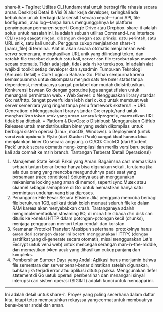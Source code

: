 share-it
•	Tagline: Utilitas CLI fundamental untuk berbagi file rahasia secara aman.
Deskripsi Detail & Visi
Di alur kerja developer, seringkali ada kebutuhan untuk berbagi data sensitif secara cepat—kunci API, file konfigurasi, atau log—tanpa harus mengunggahnya ke platform penyimpanan permanen seperti Google Drive atau Dropbox. share-it adalah solusi untuk masalah ini.
Ia adalah sebuah utilitas Command-Line Interface (CLI) yang sangat ringan, dibangun dengan satu prinsip: satu perintah, satu URL unik, satu kali unduh. Pengguna cukup menjalankan share-it [nama_file] di terminal. Alat ini akan secara otomatis menjalankan web server sementara, menghasilkan URL unik yang dilindungi token, dan setelah file tersebut diunduh satu kali, server dan file tersebut akan musnah secara otomatis. Tidak ada jejak, tidak ada risiko terekspos. Ini adalah alat wajib di toolkit setiap developer dan sysadmin.
Tumpukan Teknologi (Amunisi Detail)
•	Core Logic:
o	Bahasa: Go. Pilihan sempurna karena kemampuannya untuk dikompilasi menjadi satu file biner statis tanpa dependensi, membuatnya sangat portabel dan mudah didistribusikan. Konkurensi bawaan Go dengan goroutine juga sangat efisien untuk menangani permintaan web.
•	Web Server:
o	Menggunakan library standar Go: net/http. Sangat powerful dan lebih dari cukup untuk membuat web server sementara yang ringan tanpa perlu framework eksternal.
•	URL Generation:
o	Menggunakan library standar Go: crypto/rand untuk menghasilkan token acak yang aman secara kriptografis, memastikan URL tidak bisa ditebak.
•	Platform & DevOps:
o	Distribusi: Menggunakan GitHub Releases untuk mendistribusikan biner yang sudah dikompilasi untuk berbagai sistem operasi (Linux, macOS, Windows).
o	Deployment (untuk versi web opsional): Fly.io (dari Student Pack) sangat ideal karena bisa menjalankan biner Go secara langsung.
o	CI/CD: CircleCI (dari Student Pack) untuk secara otomatis meng-kompilasi dan merilis versi baru setiap kali ada commit ke main branch.
Tantangan Terberat (Detail Operasional)
1.	Manajemen State Sekali Pakai yang Aman: Bagaimana cara memastikan sebuah tautan benar-benar hanya bisa digunakan sekali, terutama jika ada dua orang yang mencoba mengunduhnya pada saat yang bersamaan (race condition)? Solusinya adalah menggunakan mekanisme locking yang aman di memori, seperti sync.Mutex atau channel sebagai semaphore di Go, untuk memastikan hanya satu permintaan unduhan yang bisa diproses.
2.	Penanganan File Besar Secara Efisien: Jika pengguna mencoba berbagi file berukuran 1GB, aplikasi tidak boleh memuat seluruh file ke dalam RAM karena akan menyebabkan crash. Tantangannya adalah mengimplementasikan streaming I/O, di mana file dibaca dari disk dan ditulis ke koneksi HTTP dalam potongan-potongan kecil (chunks), menjaga penggunaan memori tetap rendah dan konstan.
3.	Keamanan Protokol Transfer: Meskipun sederhana, protokolnya harus aman dari serangan dasar. Ini berarti menggunakan HTTPS (dengan sertifikat yang di-generate secara otomatis, misal menggunakan Let's Encrypt untuk versi web) untuk mencegah serangan man-in-the-middle, dan memastikan token acak yang dihasilkan cukup panjang dan kompleks.
4.	Pembersihan Sumber Daya yang Andal: Aplikasi harus menjamin bahwa file sementara dan server benar-benar dimatikan setelah digunakan, bahkan jika terjadi error atau aplikasi ditutup paksa. Menggunakan defer statement di Go untuk operasi pembersihan dan menangani sinyal interupsi dari sistem operasi (SIGINT) adalah kunci untuk mencapai ini.
________________________________________
Ini adalah detail untuk share-it. Proyek yang paling sederhana dalam daftar kita, tetapi tetap membutuhkan rekayasa yang cermat untuk membuatnya benar-benar andal dan aman.
